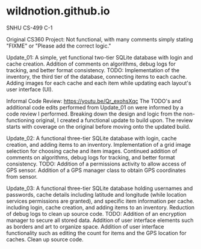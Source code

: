 # wildnotion.github.io
SNHU CS-499 C-1

Original CS360 Project: Not functional, with many comments simply stating "FIXME" or "Please add the correct logic."

Update_01: A simple, yet functional two-tier SQLite database with login and cache creation.
           Addition of comments on algorithms, debug logs for tracking, and better format consistency. 
TODO: Implementation of the inventory, the third tier of the database, connecting items to each cache.
      Adding images for each cache and each item while updating each layout's user interface (UI).

Informal Code Review: https://youtu.be/Qr_exohsXqc
           The TODO's and additional code edits performed from Update_01 on were informed by a code review I performed.
           Breaking down the design and logic from the non-functioning original, I created a functional update to build upon.
           The review starts with coverage on the original before moving onto the updated build.
                
Update_02: A functional three-tier SQLite database with login, cache creation, and adding items to an inventory.
           Implementation of a grid image selection for choosing cache and item images.
           Continued addition of comments on algorithms, debug logs for tracking, and better format consistency. 
TODO: Addition of a permissions activity to allow access of GPS sensor.
      Addition of a GPS manager class to obtain GPS coordinates from sensor.

Update_03: A functional three-tier SQLite database holding usernames and passwords, cache details including latitude
           and longitude (while location services permissions are granted), and specific item information per cache.
           including login, cache creation, and adding items to an inventory.
           Reduction of debug logs to clean up source code. 
TODO: Addition of an encryption manager to secure all stored data.
      Addition of user interface elements such as borders and art to organize space.
      Addition of user interface functionality such as editing the count for items and the GPS location for caches. 
      Clean up source code.
